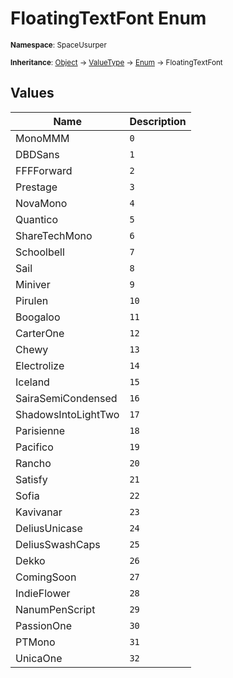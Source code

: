 # FloatingTextFont Enum

<small>**Namespace**: SpaceUsurper</small>

<small>**Inheritance**: [Object](https://docs.microsoft.com/en-us/dotnet/api/system.object?view=netframework-4.5) → [ValueType](https://docs.microsoft.com/en-us/dotnet/api/system.valuetype?view=netframework-4.5) → [Enum](https://docs.microsoft.com/en-us/dotnet/api/system.enum?view=netframework-4.5) → FloatingTextFont</small>

## Values

<div markdown="1" class="member-table">

| Name | Description |
| ---- | ----------- |
| MonoMMM | `0` |
| DBDSans | `1` |
| FFFForward | `2` |
| Prestage | `3` |
| NovaMono | `4` |
| Quantico | `5` |
| ShareTechMono | `6` |
| Schoolbell | `7` |
| Sail | `8` |
| Miniver | `9` |
| Pirulen | `10` |
| Boogaloo | `11` |
| CarterOne | `12` |
| Chewy | `13` |
| Electrolize | `14` |
| Iceland | `15` |
| SairaSemiCondensed | `16` |
| ShadowsIntoLightTwo | `17` |
| Parisienne | `18` |
| Pacifico | `19` |
| Rancho | `20` |
| Satisfy | `21` |
| Sofia | `22` |
| Kavivanar | `23` |
| DeliusUnicase | `24` |
| DeliusSwashCaps | `25` |
| Dekko | `26` |
| ComingSoon | `27` |
| IndieFlower | `28` |
| NanumPenScript | `29` |
| PassionOne | `30` |
| PTMono | `31` |
| UnicaOne | `32` |

</div>

